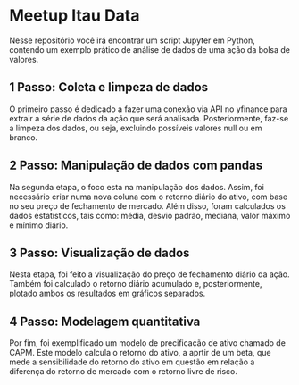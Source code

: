 # Meetup Itau Data
Nesse repositório você irá encontrar um script Jupyter em Python, contendo um exemplo prático de análise de dados de uma ação da bolsa de valores. 

## 1 Passo: Coleta e limpeza de dados
O primeiro passo é dedicado a fazer uma conexão via API no yfinance para extrair a série de dados da ação que será analisada. 
Posteriormente, faz-se a limpeza dos dados, ou seja, excluindo possíveis valores null ou em branco.

## 2 Passo: Manipulação de dados com pandas
Na segunda etapa, o foco esta na manipulação dos dados. 
Assim, foi necessário criar numa nova coluna com o retorno diário do ativo, com base no seu preço de fechamento de mercado.
Além disso, foram calculados os dados estatísticos, tais como: média, desvio padrão, mediana, valor máximo e mínimo diário.

## 3 Passo: Visualização de dados
Nesta etapa, foi feito a visualização do preço de fechamento diário da ação.
Também foi calculado o retorno diário acumulado e, posteriormente, plotado ambos os resultados em gráficos separados. 

## 4 Passo: Modelagem quantitativa
Por fim, foi exemplificado um modelo de precificação de ativo chamado de CAPM.
Este modelo calcula o retorno do ativo, a aprtir de um beta, que mede a sensibilidade do retorno do ativo em questão em relação a diferença do retorno de mercado com o retorno livre de risco. 

